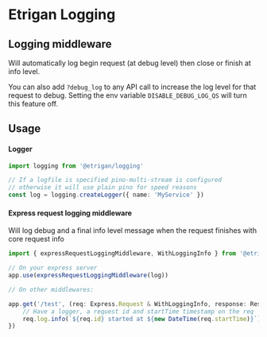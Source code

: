 # Etrigan Logging

## Logging middleware

Will automatically log begin request (at debug level) then close or finish at info level.

You can also add `?debug_log` to any API call to increase the log level for that request to debug. Setting the env variable `DISABLE_DEBUG_LOG_QS` will turn this feature off.

## Usage

#### Logger

```ts
import logging from '@etrigan/logging'

// If a logfile is specified pino-multi-stream is configured
// otherwise it will use plain pino for speed reasons
const log = logging.createLogger({ name: 'MyService' })
```

#### Express request logging middleware

Will log debug and a final info level message when the request finishes with core request info

```ts
import { expressRequestLoggingMiddleware, WithLoggingInfo } from '@etrigan/logging'

// On your express server
app.use(expressRequestLoggingMiddleware(log))

// On other middlewares:

app.get('/test', (req: Express.Request & WithLoggingInfo, response: Response) => {
    // Have a logger, a request id and startTime timestamp on the req
    req.log.info(`${req.id} started at ${new DateTime(req.startTime)}`)
})
```
